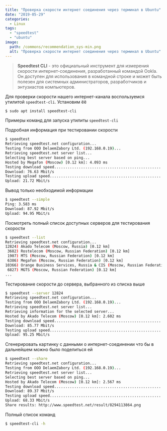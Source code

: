 ```yaml
---
title: "Проверка скорости интернет соединения через терминал в Ubuntu"
date: "2019-05-29"
categories: 
  - Linux
tags: 
  - "speedtest"
  - "ubuntu"
image:
  path: /commons/recommendation_sys-min.png
  alt: "Проверка скорости интернет соединения через терминал в Ubuntu"
---
```


> **Speedtest CLI** - это официальный инструмент для измерения скорости интернет-соединения, разработанный командой Ookla. Он доступен для использования в командной строке и может быть полезен для системных администраторов, разработчиков и энтузиастов компьютеров.

Для проверки скорости нашего интернет-канала воспользуемся утилитой `speedtest-cli`. Установим ёё

```sh
$ sudo apt install speedtest-cli
```

Примеры команд для запуска утилиты `speedtest-cli`

Подробная информация при тестировании скорости

```sh
$ speedtest
Retrieving speedtest.net configuration...
Testing from OOO DelaemZabory Ltd. (192.168.0.19)...
Retrieving speedtest.net server list...
Selecting best server based on ping...
Hosted by Megafon (Moscow) [0.12 km]: 4.093 ms
Testing download speed................................................................................
Download: 76.63 Mbit/s
Testing upload speed......................................................................................................
Upload: 21.72 Mbit/s
```

Вывод только необходимой информации

```sh
$ speedtest --simple
Ping: 3.583 ms
Download: 87.92 Mbit/s
Upload: 94.95 Mbit/s
```

Посмотреть полный список доступных серверов для тестирования скорости

```sh
$ speedtest --list
Retrieving speedtest.net configuration...
12824) Akado Telecom (Moscow, Russia) [0.12 km]
 3682) Rostelecom (Moscow, Russian Federation) [0.12 km]
 1907) MTS (Moscow, Russian Federation) [0.12 km]
 6386) Megafon (Moscow, Russian Federation) [0.12 km]
10366) Orange Business Services, Russia & CIS (Moscow, Russian Federation) [0.12 km]
 6827) MGTS (Moscow, Russian Federation) [0.12 km]
...
```

Тестирование скорости до сервера, выбранного из списка выше

```sh
$ speedtest --server 12824
Retrieving speedtest.net configuration...
Testing from OOO DelaemZabory Ltd. (192.168.0.19)...
Retrieving speedtest.net server list...
Retrieving information for the selected server...
Hosted by Akado Telecom (Moscow) [0.12 km]: 2.602 ms
Testing download speed................................................................................
Download: 85.77 Mbit/s
Testing upload speed......................................................................................................
Upload: 95.25 Mbit/s
```

Сгенерировать картинку с данными о интернет-соединении что бы в дальнейшем можно было поделиться ей

```sh
$ speedtest --share
Retrieving speedtest.net configuration...
Testing from OOO DelaemZabory Ltd. (192.168.0.19)...
Retrieving speedtest.net server list...
Selecting best server based on ping...
Hosted by Akado Telecom (Moscow) [0.12 km]: 2.567 ms
Testing download speed................................................................................
Download: 89.37 Mbit/s
Testing upload speed......................................................................................................
Upload: 68.33 Mbit/s
Share results: http://www.speedtest.net/result/8294113864.png
```

Полный список команд

```sh
$ speedtest-cli -h
```